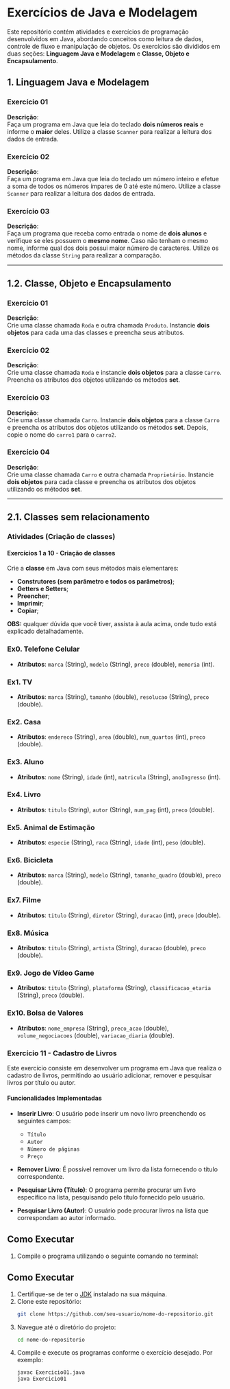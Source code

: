 # Exercícios de Java e Modelagem

Este repositório contém atividades e exercícios de programação desenvolvidos em Java, abordando conceitos como leitura de dados, controle de fluxo e manipulação de objetos. Os exercícios são divididos em duas seções: **Linguagem Java e Modelagem** e **Classe, Objeto e Encapsulamento**.

## 1. Linguagem Java e Modelagem

### Exercício 01

**Descrição**:  
Faça um programa em Java que leia do teclado **dois números reais** e informe o **maior** deles. Utilize a classe `Scanner` para realizar a leitura dos dados de entrada.

### Exercício 02

**Descrição**:  
Faça um programa em Java que leia do teclado um número inteiro e efetue a soma de todos os números ímpares de 0 até este número. Utilize a classe `Scanner` para realizar a leitura dos dados de entrada.

### Exercício 03

**Descrição**:  
Faça um programa que receba como entrada o nome de **dois alunos** e verifique se eles possuem o **mesmo nome**. Caso não tenham o mesmo nome, informe qual dos dois possui maior número de caracteres. Utilize os métodos da classe `String` para realizar a comparação.

---

## 1.2. Classe, Objeto e Encapsulamento

### Exercício 01

**Descrição**:  
Crie uma classe chamada `Roda` e outra chamada `Produto`. Instancie **dois objetos** para cada uma das classes e preencha seus atributos.

### Exercício 02

**Descrição**:  
Crie uma classe chamada `Roda` e instancie **dois objetos** para a classe `Carro`. Preencha os atributos dos objetos utilizando os métodos **set**.

### Exercício 03

**Descrição**:  
Crie uma classe chamada `Carro`. Instancie **dois objetos** para a classe `Carro` e preencha os atributos dos objetos utilizando os métodos **set**. Depois, copie o nome do `carro1` para o `carro2`.

### Exercício 04

**Descrição**:  
Crie uma classe chamada `Carro` e outra chamada `Proprietário`. Instancie **dois objetos** para cada classe e preencha os atributos dos objetos utilizando os métodos **set**.

---

## 2.1. Classes sem relacionamento

### Atividades (Criação de classes)

#### Exercícios 1 a 10 - Criação de classes

Crie a **classe** em Java com seus métodos mais elementares:

- **Construtores (sem parâmetro e todos os parâmetros)**;
- **Getters e Setters**;
- **Preencher**;
- **Imprimir**;
- **Copiar**;

**OBS:** qualquer dúvida que você tiver, assista à aula acima, onde tudo está explicado detalhadamente.

### Ex0. Telefone Celular

- **Atributos**: `marca` (String), `modelo` (String), `preco` (double), `memoria` (int).

### Ex1. TV

- **Atributos**: `marca` (String), `tamanho` (double), `resolucao` (String), `preco` (double).

### Ex2. Casa

- **Atributos**: `endereco` (String), `area` (double), `num_quartos` (int), `preco` (double).

### Ex3. Aluno

- **Atributos**: `nome` (String), `idade` (int), `matricula` (String), `anoIngresso` (int).

### Ex4. Livro

- **Atributos**: `titulo` (String), `autor` (String), `num_pag` (int), `preco` (double).

### Ex5. Animal de Estimação

- **Atributos**: `especie` (String), `raca` (String), `idade` (int), `peso` (double).

### Ex6. Bicicleta

- **Atributos**: `marca` (String), `modelo` (String), `tamanho_quadro` (double), `preco` (double).

### Ex7. Filme

- **Atributos**: `titulo` (String), `diretor` (String), `duracao` (int), `preco` (double).

### Ex8. Música

- **Atributos**: `titulo` (String), `artista` (String), `duracao` (double), `preco` (double).

### Ex9. Jogo de Vídeo Game

- **Atributos**: `titulo` (String), `plataforma` (String), `classificacao_etaria` (String), `preco` (double).

### Ex10. Bolsa de Valores

- **Atributos**: `nome_empresa` (String), `preco_acao` (double), `volume_negociacoes` (double), `variacao_diaria` (double).
  
### Exercício 11 - Cadastro de Livros

Este exercício consiste em desenvolver um programa em Java que realiza o cadastro de livros, permitindo ao usuário adicionar, remover e pesquisar livros por título ou autor.

#### Funcionalidades Implementadas

- **Inserir Livro**: O usuário pode inserir um novo livro preenchendo os seguintes campos:
  - `Título`
  - `Autor`
  - `Número de páginas`
  - `Preço`

- **Remover Livro**: É possível remover um livro da lista fornecendo o título correspondente.

- **Pesquisar Livro (Título)**: O programa permite procurar um livro específico na lista, pesquisando pelo título fornecido pelo usuário.

- **Pesquisar Livro (Autor)**: O usuário pode procurar livros na lista que correspondam ao autor informado.

## Como Executar
1. Compile o programa utilizando o seguinte comando no terminal:


## Como Executar

1. Certifique-se de ter o [JDK](https://www.oracle.com/java/technologies/javase-jdk11-downloads.html) instalado na sua máquina.
2. Clone este repositório:
    ```bash
    git clone https://github.com/seu-usuario/nome-do-repositorio.git
    ```
3. Navegue até o diretório do projeto:
    ```bash
    cd nome-do-repositorio
    ```
4. Compile e execute os programas conforme o exercício desejado. Por exemplo:
    ```bash
    javac Exercicio01.java
    java Exercicio01
    ```
